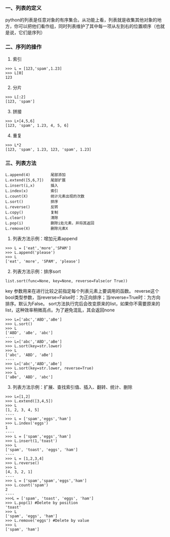 ### 一、列表的定义
python的列表是任意对象的有序集合。从功能上看，列表就是收集其他对象的地方，你可以把他们看作组，同时列表维护了其中每一项从左到右的位置顺序（也就是说，它们是序列）
### 二、序列的操作
1. 索引
```
>>> L = [123,'spam',1.23]
>>> L[0]
123
```
2. 分片
```
>>> L[:2]
[123, 'spam']
```
3. 拼接
```
>>> L+[4,5,6]
[123, 'spam', 1.23, 4, 5, 6]
```
4. 重复
```
>>> L*2
[123, 'spam', 1.23, 123, 'spam', 1.23]
```
### 三、列表方法
```
L.append(4)         尾部添加
L.extend([5,6,7])   尾部扩展
L.insert(i,x)       插入
L.index(x)          索引
L.count(X)          统计元素出现的次数
L.sort()            排序
L.reverse()         反转
L.copy()            复制
L.clear()           清除
L.pop(i)            删除i处元素，并将其返回
L.remove(X)         删除元素X
```
1. 列表方法示例：增加元素append
```
>>> L = ['eat','more','SPAM']
>>> L.append('please')
>>> L
['eat', 'more', 'SPAM', 'please']
```
2. 列表方法示例：排序sort
```
list.sort(func=None, key=None, reverse=False(or True))
```
key 参数用来在进行比较之前指定每个列表元素上要调用的函数。
reverse这个bool类型参数，当reverse=False时：为正向排序；当reverse=True时：为方向排序。默认为False。
sort方法执行完后会改变原来的list，如果你不需要原来的list，这种效率稍微高点。为了避免混乱，其会返回none
```
>>> L=['abc','ABD','aBe']
>>> L.sort()
>>> L
['ABD', 'aBe', 'abc']
----
>>> L=['abc','ABD','aBe']
>>> L.sort(key=str.lower)
>>> L
['abc', 'ABD', 'aBe']
----
>>> L=['abc','ABD','aBe']
>>> L.sort(key=str.lower, reverse=True)
>>> L
['aBe', 'ABD', 'abc']
```
3. 列表方法示例：扩展、查找索引值、插入、翻转、统计、删除
```
>>> L=[1,2]
>>> L.extend([3,4,5])
>>> L
[1, 2, 3, 4, 5]
----
>>> L = ['spam','eggs','ham']
>>> L.index('eggs')
1
----
>>> L = ['spam','eggs','ham']
>>> L.insert(1,'toast')
>>> L
['spam', 'toast', 'eggs', 'ham']
----
>>> L = [1,2,3,4]
>>> L.reverse()
>>> L
[4, 3, 2, 1]
----
>>> L = ['spam','spam','eggs','ham']
>>> L.count('spam')
2
----
>>>L = ['spam', 'toast', 'eggs', 'ham']
>>> L.pop(1) #Delete by position
'toast'
>>> L
['spam', 'eggs', 'ham']
>>> L.remove('eggs') #Delete by value
>>> L
['spam', 'ham']
```
